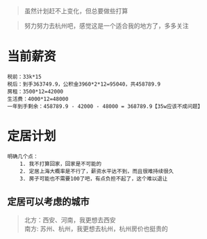 > 虽然计划赶不上变化，但总要做些打算

> 努力努力去杭州吧，感觉这是一个适合我的地方了，多多关注

# 当前薪资
    税前：33k*15
    税后：到手363749.9，公积金3960*2*12=95040，共458789.9
    房租：3500*12=42000
    生活费：4000*12=48000
    一年到手剩余：458789.9 - 42000 - 48000 = 368789.9【35w应该不成问题】


# 定居计划
    明确几个点：
        1. 我不打算回家，回家是不可能的
        2. 定居上海大概率是不行了，薪资水平达不到，而且很难持续很久
        3. 房子可能也不需要100了吧，有点负担不起了，这个难以退让


## 定居可以考虑的城市
> 北方：西安、河南，我更想去西安<br>
> 南方: 苏州、杭州，我更想去杭州，杭州房价也挺贵的<br>

